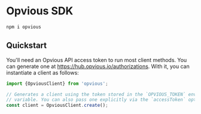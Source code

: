 # Opvious SDK

```sh
npm i opvious
```

## Quickstart

You'll need an Opvious API access token to run most client methods. You can
generate one at https://hub.opvious.io/authorizations. With it, you can
instantiate a client as follows:

```ts
import {OpviousClient} from 'opvious';

// Generates a client using the token stored in the `OPVIOUS_TOKEN` environment
// variable. You can also pass one explicitly via the `accessToken` option.
const client = OpviousClient.create();
```

